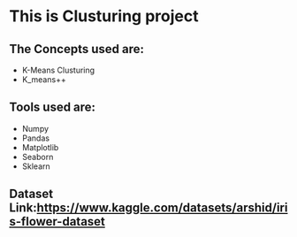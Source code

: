 # This is Clusturing project

## The Concepts used are:
* K-Means Clusturing
* K_means++

  

## Tools used are:
* Numpy
* Pandas
* Matplotlib
* Seaborn
* Sklearn


## Dataset Link:<https://www.kaggle.com/datasets/arshid/iris-flower-dataset>
